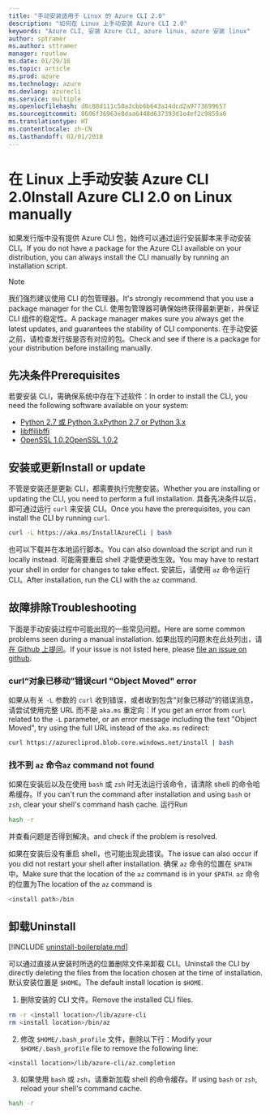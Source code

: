 ```yaml
---
title: "手动安装适用于 Linux 的 Azure CLI 2.0"
description: "如何在 Linux 上手动安装 Azure CLI 2.0"
keywords: "Azure CLI, 安装 Azure CLI, azure linux, azure 安装 linux"
author: sptramer
ms.author: sttramer
manager: routlaw
ms.date: 01/29/18
ms.topic: article
ms.prod: azure
ms.technology: azure
ms.devlang: azurecli
ms.service: multiple
ms.openlocfilehash: d8c88d111c50a3cbb6b643a14dcd2a9773699657
ms.sourcegitcommit: 8606f36963e8daa6448d637393d1e4ef2c9859a0
ms.translationtype: HT
ms.contentlocale: zh-CN
ms.lasthandoff: 02/01/2018
---
```

# <a name="install-azure-cli-20-on-linux-manually"></a><span data-ttu-id="3f04a-104">在 Linux 上手动安装 Azure CLI 2.0</span><span class="sxs-lookup"><span data-stu-id="3f04a-104">Install Azure CLI 2.0 on Linux manually</span></span>

<span data-ttu-id="3f04a-105">如果发行版中没有提供 Azure CLI 包，始终可以通过运行安装脚本来手动安装 CLI。</span><span class="sxs-lookup"><span data-stu-id="3f04a-105">If you do not have a package for the Azure CLI available on your distribution, you can always install the CLI manually by running an installation script.</span></span>

> [!NOTE]
> <span data-ttu-id="3f04a-106">我们强烈建议使用 CLI 的包管理器。</span><span class="sxs-lookup"><span data-stu-id="3f04a-106">It's strongly recommend that you use a package manager for the CLI.</span></span> <span data-ttu-id="3f04a-107">使用包管理器可确保始终获得最新更新，并保证 CLI 组件的稳定性。</span><span class="sxs-lookup"><span data-stu-id="3f04a-107">A package manager makes sure you always get the latest updates, and guarantees the stability of CLI components.</span></span> <span data-ttu-id="3f04a-108">在手动安装之前，请检查发行版是否有对应的包。</span><span class="sxs-lookup"><span data-stu-id="3f04a-108">Check and see if there is a package for your distribution before installing manually.</span></span>

## <a name="prerequisites"></a><span data-ttu-id="3f04a-109">先决条件</span><span class="sxs-lookup"><span data-stu-id="3f04a-109">Prerequisites</span></span>

<span data-ttu-id="3f04a-110">若要安装 CLI，需确保系统中存在下述软件：</span><span class="sxs-lookup"><span data-stu-id="3f04a-110">In order to install the CLI, you need the following software available on your system:</span></span>

* [<span data-ttu-id="3f04a-111">Python 2.7 或 Python 3.x</span><span class="sxs-lookup"><span data-stu-id="3f04a-111">Python 2.7 or Python 3.x</span></span>](https://www.python.org/downloads/)
* [<span data-ttu-id="3f04a-112">libffi</span><span class="sxs-lookup"><span data-stu-id="3f04a-112">libffi</span></span>](https://sourceware.org/libffi/)
* [<span data-ttu-id="3f04a-113">OpenSSL 1.0.2</span><span class="sxs-lookup"><span data-stu-id="3f04a-113">OpenSSL 1.0.2</span></span>](https://www.openssl.org/source/)

## <a name="install-or-update"></a><span data-ttu-id="3f04a-114">安装或更新</span><span class="sxs-lookup"><span data-stu-id="3f04a-114">Install or update</span></span> 

<span data-ttu-id="3f04a-115">不管是安装还是更新 CLI，都需要执行完整安装。</span><span class="sxs-lookup"><span data-stu-id="3f04a-115">Whether you are installing or updating the CLI, you need to perform a full installation.</span></span> <span data-ttu-id="3f04a-116">具备先决条件以后，即可通过运行 `curl` 来安装 CLI。</span><span class="sxs-lookup"><span data-stu-id="3f04a-116">Once you have the prerequisites, you can install the CLI by running `curl`.</span></span>

```bash
curl -L https://aka.ms/InstallAzureCli | bash
```

<span data-ttu-id="3f04a-117">也可以下载并在本地运行脚本。</span><span class="sxs-lookup"><span data-stu-id="3f04a-117">You can also download the script and run it locally instead.</span></span> <span data-ttu-id="3f04a-118">可能需要重启 shell 才能使更改生效。</span><span class="sxs-lookup"><span data-stu-id="3f04a-118">You may have to restart your shell in order for changes to take effect.</span></span> <span data-ttu-id="3f04a-119">安装后，请使用 `az` 命令运行 CLI。</span><span class="sxs-lookup"><span data-stu-id="3f04a-119">After installation, run the CLI with the `az` command.</span></span>

## <a name="troubleshooting"></a><span data-ttu-id="3f04a-120">故障排除</span><span class="sxs-lookup"><span data-stu-id="3f04a-120">Troubleshooting</span></span>

<span data-ttu-id="3f04a-121">下面是手动安装过程中可能出现的一些常见问题。</span><span class="sxs-lookup"><span data-stu-id="3f04a-121">Here are some common problems seen during a manual installation.</span></span> <span data-ttu-id="3f04a-122">如果出现的问题未在此处列出，请[在 Github 上提问](https://github.com/Azure/azure-cli/issues)。</span><span class="sxs-lookup"><span data-stu-id="3f04a-122">If your issue is not listed here, please [file an issue on github](https://github.com/Azure/azure-cli/issues).</span></span>
### <a name="curl-object-moved-error"></a><span data-ttu-id="3f04a-123">curl“对象已移动”错误</span><span class="sxs-lookup"><span data-stu-id="3f04a-123">curl "Object Moved" error</span></span>

<span data-ttu-id="3f04a-124">如果从有关 `-L` 参数的 `curl` 收到错误，或者收到包含“对象已移动”的错误消息，请尝试使用完整 URL 而不是 `aka.ms` 重定向：</span><span class="sxs-lookup"><span data-stu-id="3f04a-124">If you get an error from `curl` related to the `-L` parameter, or an error message including the text "Object Moved", try using the full URL instead of the `aka.ms` redirect:</span></span>

```bash
curl https://azurecliprod.blob.core.windows.net/install | bash
```

### <a name="az-command-not-found"></a><span data-ttu-id="3f04a-125">找不到 `az` 命令</span><span class="sxs-lookup"><span data-stu-id="3f04a-125">`az` command not found</span></span>

<span data-ttu-id="3f04a-126">如果在安装后以及在使用 `bash` 或 `zsh` 时无法运行该命令，请清除 shell 的命令哈希缓存。</span><span class="sxs-lookup"><span data-stu-id="3f04a-126">If you can't run the command after installation and using `bash` or `zsh`, clear your shell's command hash cache.</span></span> <span data-ttu-id="3f04a-127">运行</span><span class="sxs-lookup"><span data-stu-id="3f04a-127">Run</span></span>

```bash
hash -r
```

<span data-ttu-id="3f04a-128">并查看问题是否得到解决。</span><span class="sxs-lookup"><span data-stu-id="3f04a-128">and check if the problem is resolved.</span></span>

<span data-ttu-id="3f04a-129">如果在安装后没有重启 shell，也可能出现此错误。</span><span class="sxs-lookup"><span data-stu-id="3f04a-129">The issue can also occur if you did not restart your shell after installation.</span></span> <span data-ttu-id="3f04a-130">确保 `az` 命令的位置在 `$PATH` 中。</span><span class="sxs-lookup"><span data-stu-id="3f04a-130">Make sure that the location of the `az` command is in your `$PATH`.</span></span> <span data-ttu-id="3f04a-131">`az` 命令的位置为</span><span class="sxs-lookup"><span data-stu-id="3f04a-131">The location of the `az` command is</span></span>

```bash
<install path>/bin
```

## <a name="uninstall"></a><span data-ttu-id="3f04a-132">卸载</span><span class="sxs-lookup"><span data-stu-id="3f04a-132">Uninstall</span></span>

[!INCLUDE [uninstall-boilerplate.md](includes/uninstall-boilerplate.md)]

<span data-ttu-id="3f04a-133">可以通过直接从安装时所选的位置删除文件来卸载 CLI。</span><span class="sxs-lookup"><span data-stu-id="3f04a-133">Uninstall the CLI by directly deleting the files from the location chosen at the time of installation.</span></span> <span data-ttu-id="3f04a-134">默认安装位置是 `$HOME`。</span><span class="sxs-lookup"><span data-stu-id="3f04a-134">The default install location is `$HOME`.</span></span>

1. <span data-ttu-id="3f04a-135">删除安装的 CLI 文件。</span><span class="sxs-lookup"><span data-stu-id="3f04a-135">Remove the installed CLI files.</span></span>
  
  ```bash
  rm -r <install location>/lib/azure-cli
  rm <install location>/bin/az
  ```
2. <span data-ttu-id="3f04a-136">修改 `$HOME/.bash_profile` 文件，删除以下行：</span><span class="sxs-lookup"><span data-stu-id="3f04a-136">Modify your `$HOME/.bash_profile` file to remove the following line:</span></span>
  
  ```
  <install location>/lib/azure-cli/az.completion
  ```

3. <span data-ttu-id="3f04a-137">如果使用 `bash` 或 `zsh`，请重新加载 shell 的命令缓存。</span><span class="sxs-lookup"><span data-stu-id="3f04a-137">If using `bash` or `zsh`, reload your shell's command cache.</span></span>
  
  ```bash
  hash -r
  ```
